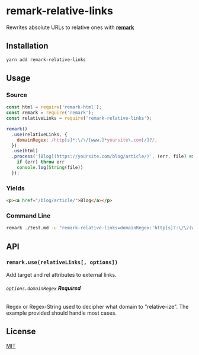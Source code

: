 # remark-relative-links

Rewrites absolute URLs to relative ones with [**remark**](https://remark.js.org/)

## Installation

```bash
yarn add remark-relative-links
```

## Usage

### Source

```js
const html = require('remark-html');
const remark = require('remark');
const relativeLinks = require('remark-relative-links');

remark()
  .use(relativeLinks, {
    domainRegex: /http[s]*:\/\/[www.]*yoursite\.com[/]?/,
  })
  .use(html)
  .process('[Blog](https://yoursite.com/blog/article/)', (err, file) => {
    if (err) throw err
    console.log(String(file))
  });
```

### Yields

```html
<p><a href="/blog/article/">Blog</a></p>
```

### Command Line

```bash
remark ./test.md -u "remark-relative-links=domainRegex:'http[s]?:\/\/(www\.)?yoursite\.com[/]?'" -u remark-html > ./test.html
```

## API

### `remark.use(relativeLinks[, options])`

Add target and rel attributes to external links.

###### `options.domainRegex` **Required**

Regex or Regex-String used to decipher what domain to "relative-ize". The example provided should handle most cases.

## License

[MIT](LICENSE)
